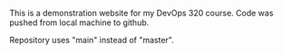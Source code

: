 This is a demonstration website for my DevOps 320 course. Code was pushed from local machine to github.

Repository uses "main" instead of "master".
